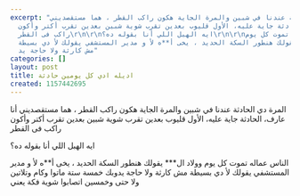 ```yaml
---
excerpt: "المرة دي الحادثة عندنا في شبين والمرة الجاية هكون راكب القطر ، هما مستقصديني
  أنا عارف، الحادثة جاية عليه، اﻷول قليوب بعدين تقرب شوية شبين بعدين تقرب أكتر وأكون
  راكب فى القطر\r\n\r\nايه الهبل اللي أنا بقوله ده؟\r\n\r\nالناس عماله تموت كل يوم
  وولاد ال*** يقولك هنطور السكة الحديد ، يخى أ**ه ﻷ و مدير المستشفي يقولك ﻷ دي بسيطة
  مش كارثة ولا حاجة يد"
categories: []
layout: post
title: اديله ادي كل يومين حادثة
created: 1157442695
---
```

المرة دي الحادثة عندنا في شبين والمرة الجاية هكون راكب القطر ، هما مستقصديني أنا عارف، الحادثة جاية عليه، اﻷول قليوب بعدين تقرب شوية شبين بعدين تقرب أكتر وأكون راكب فى القطر

ايه الهبل اللي أنا بقوله ده؟

الناس عماله تموت كل يوم وولاد ال*** يقولك هنطور السكة الحديد ، يخى أ**ه ﻷ و مدير المستشفي يقولك ﻷ دي بسيطة مش كارثة ولا حاجة يدوبك خمسة ستة ماتوا وكام وتلاتين ولا حتى وخمسين اتصابوا شوية فكة يعني
